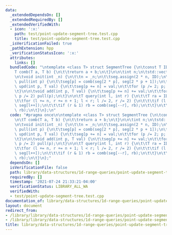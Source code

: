 ```yaml
---
data:
  _extendedDependsOn: []
  _extendedRequiredBy: []
  _extendedVerifiedWith:
  - icon: ':x:'
    path: test/point-update-segment-tree.test.cpp
    title: test/point-update-segment-tree.test.cpp
  _isVerificationFailed: true
  _pathExtension: hpp
  _verificationStatusIcon: ':x:'
  attributes:
    links: []
  bundledCode: "\ntemplate <class T> struct SegmentTree {\n\tconst T ID = 0;\n\n\t\
    T comb(T a, T b) {\n\t\treturn a + b;\n\t}\n\n\tint n;\n\tstd::vector<T> seg;\n\
    \n\tvoid init(int _n) {\n\t\tn = _n;\n\t\tseg.assign(2 * n, ID);\n\t}\n\n\tvoid\
    \ pull(int p) {\n\t\tseg[p] = comb(seg[2 * p], seg[2 * p + 1]);\n\t}\n\n\tvoid\
    \ upd(int p, T val) {\n\t\tseg[p += n] = val;\n\t\tfor (p /= 2; p; p /= 2) pull(p);\n\
    \t}\n\n\tvoid add(int p, T val) {\n\t\tseg[p += n] += val;\n\t\tfor (p /= 2; p;\
    \ p /= 2) pull(p);\n\t}\n\n\tT query(int l, int r) {\n\t\tT ra = ID, rb = ID;\n\
    \t\tfor (l += n, r += n + 1; l < r; l /= 2, r /= 2) {\n\t\t\tif (l & 1) ra = comb(ra,\
    \ seg[l++]);\n\t\t\tif (r & 1) rb = comb(seg[--r], rb);\n\t\t}\n\t\treturn comb(ra,\
    \ rb);\n\t}\n};\n"
  code: "#pragma once\n\ntemplate <class T> struct SegmentTree {\n\tconst T ID = 0;\n\
    \n\tT comb(T a, T b) {\n\t\treturn a + b;\n\t}\n\n\tint n;\n\tstd::vector<T> seg;\n\
    \n\tvoid init(int _n) {\n\t\tn = _n;\n\t\tseg.assign(2 * n, ID);\n\t}\n\n\tvoid\
    \ pull(int p) {\n\t\tseg[p] = comb(seg[2 * p], seg[2 * p + 1]);\n\t}\n\n\tvoid\
    \ upd(int p, T val) {\n\t\tseg[p += n] = val;\n\t\tfor (p /= 2; p; p /= 2) pull(p);\n\
    \t}\n\n\tvoid add(int p, T val) {\n\t\tseg[p += n] += val;\n\t\tfor (p /= 2; p;\
    \ p /= 2) pull(p);\n\t}\n\n\tT query(int l, int r) {\n\t\tT ra = ID, rb = ID;\n\
    \t\tfor (l += n, r += n + 1; l < r; l /= 2, r /= 2) {\n\t\t\tif (l & 1) ra = comb(ra,\
    \ seg[l++]);\n\t\t\tif (r & 1) rb = comb(seg[--r], rb);\n\t\t}\n\t\treturn comb(ra,\
    \ rb);\n\t}\n};"
  dependsOn: []
  isVerificationFile: false
  path: library/data-structures/1d-range-queries/point-update-segment-tree.hpp
  requiredBy: []
  timestamp: '2021-07-24 21:33:21-04:00'
  verificationStatus: LIBRARY_ALL_WA
  verifiedWith:
  - test/point-update-segment-tree.test.cpp
documentation_of: library/data-structures/1d-range-queries/point-update-segment-tree.hpp
layout: document
redirect_from:
- /library/library/data-structures/1d-range-queries/point-update-segment-tree.hpp
- /library/library/data-structures/1d-range-queries/point-update-segment-tree.hpp.html
title: library/data-structures/1d-range-queries/point-update-segment-tree.hpp
---
```

